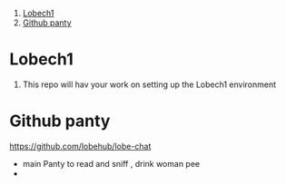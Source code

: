 
1. [Lobech1](#lobech1)
2. [Github panty](#github-panty)


# Lobech1
1. This repo will hav your work on setting up the Lobech1 environment

# Github panty 

https://github.com/lobehub/lobe-chat
- main Panty to read and sniff , drink woman pee 
- 